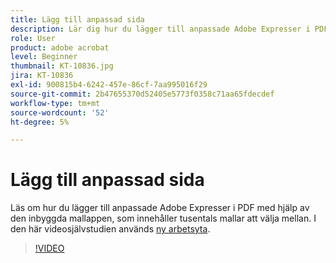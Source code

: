 ```yaml
---
title: Lägg till anpassad sida
description: Lär dig hur du lägger till anpassade Adobe Expresser i PDF med den inbyggda sidappen
role: User
product: adobe acrobat
level: Beginner
thumbnail: KT-10836.jpg
jira: KT-10836
exl-id: 900815b4-6242-457e-86cf-7aa995016f29
source-git-commit: 2b47655370d52405e5773f0358c71aa65fdecdef
workflow-type: tm+mt
source-wordcount: '52'
ht-degree: 5%

---
```


# Lägg till anpassad sida

Läs om hur du lägger till anpassade Adobe Expresser i PDF med hjälp av den inbyggda mallappen, som innehåller tusentals mallar att välja mellan. I den här videosjälvstudien används [ny arbetsyta](new-workspace.md).

>[!VIDEO](https://video.tv.adobe.com/v/347331?quality=12&learn=on&hidetitle=true)
